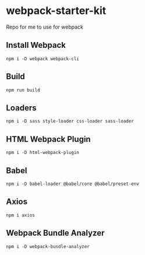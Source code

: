 # webpack-starter-kit

Repo for me to use for webpack

## Install Webpack

`npm i -D webpack webpack-cli`

## Build

`npm run build`

## Loaders

`npm i -D sass style-loader css-loader sass-loader`

## HTML Webpack Plugin

`npm i -D html-webpack-plugin`

## Babel

`npm i -D babel-loader @babel/core @babel/preset-env`

## Axios

`npm i axios`

## Webpack Bundle Analyzer

`npm i -D webpack-bundle-analyzer`
